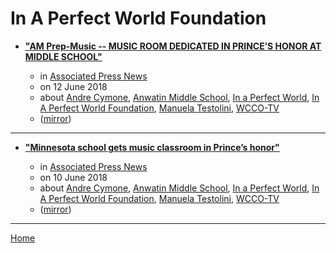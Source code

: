 # In A Perfect World Foundation

 - [**"AM Prep-Music -- MUSIC ROOM DEDICATED IN PRINCE’S HONOR AT MIDDLE SCHOOL"**](https://apnews.com/f55dd3fb59454f2e9a49c6bfd436eb0c)

    - in [Associated Press News](https://apnews.com/)
    - on 12 June 2018
    - about [Andre Cymone](../../topics/andre-cymone/index.md), [Anwatin Middle School](../../topics/anwatin-middle-school/index.md), [In a Perfect World](../../topics/in-a-perfect-world/index.md), [In A Perfect World Foundation](../../topics/in-a-perfect-world-foundation/index.md), [Manuela Testolini](../../topics/manuela-testolini/index.md), [WCCO-TV](../../topics/wcco-tv/index.md)
    - ([mirror](https://web.archive.org/web/*/https://apnews.com/f55dd3fb59454f2e9a49c6bfd436eb0c))

----

 - [**"Minnesota school gets music classroom in Prince’s honor"**](https://apnews.com/fe46b7e749314c719a83b9b6c8279700)

    - in [Associated Press News](https://apnews.com/)
    - on 10 June 2018
    - about [Andre Cymone](../../topics/andre-cymone/index.md), [Anwatin Middle School](../../topics/anwatin-middle-school/index.md), [In a Perfect World](../../topics/in-a-perfect-world/index.md), [In A Perfect World Foundation](../../topics/in-a-perfect-world-foundation/index.md), [Manuela Testolini](../../topics/manuela-testolini/index.md), [WCCO-TV](../../topics/wcco-tv/index.md)
    - ([mirror](https://web.archive.org/web/*/https://apnews.com/fe46b7e749314c719a83b9b6c8279700))

----

[Home](../index.md)
